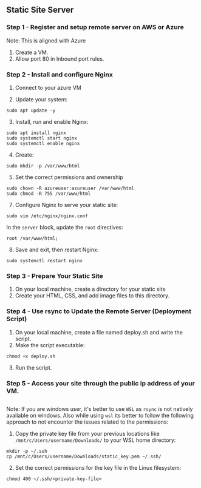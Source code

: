 ## Static Site Server

### Step 1 - Register and setup remote server on AWS or Azure
Note: This is aligned with Azure
1. Create a VM.
2. Allow port 80 in Inbound port rules.

### Step 2 - Install and configure Nginx
1. Connect to your azure VM

2. Update your system:

```
sudo apt update -y
```

3. Install, run and enable Nginx:

```
sudo apt install nginx  
sudo systemctl start nginx  
sudo systemctl enable nginx
```

4. Create:

```
sudo mkdir -p /var/www/html
```

5. Set the correct permissions and ownership

```
sudo chown -R azureuser:azureuser /var/www/html  
sudo chmod -R 755 /var/www/html
```

7. Configure Nginx to serve your static site:

```
sudo vim /etc/nginx/nginx.conf
```

In the ```server``` block, update the ```root``` directives:

```
root /var/www/html;
```

8. Save and exit, then restart Nginx:

```
sudo systemctl restart nginx
```

### Step 3 - Prepare Your Static Site
1. On your local machine, create a directory for your static site
2. Create your HTML, CSS, and add image files to this directory.

### Step 4 - Use rsync to Update the Remote Server (Deployment Script)
1. On your local machine, create a file named deploy.sh and write the script.
2. Make the script executable:

```
chmod +x deploy.sh
```

3. Run the script.

### Step 5 - Access your site through the public ip address of your VM.

##

Note: If you are windows user, it's better to use ```WSL```  as ```rsync``` is not natively available on windows. Also while using ```wsl``` its better to follow the following approach to not encounter the issues related to the permissions:

1. Copy the private key file from your previous locations like ```/mnt/c/Users/username/Downloads/``` to your WSL home directory:

```
mkdir -p ~/.ssh  
cp /mnt/c/Users/username/Downloads/static_key.pem ~/.ssh/
```

2. Set the correct permissions for the key file in the Linux filesystem:

```
chmod 400 ~/.ssh/<private-key-file>
```




